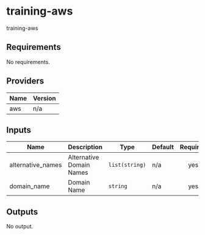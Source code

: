 # training-aws
training-aws

<!-- BEGINNING OF PRE-COMMIT-TERRAFORM DOCS HOOK -->
## Requirements

No requirements.

## Providers

| Name | Version |
|------|---------|
| aws | n/a |

## Inputs

| Name | Description | Type | Default | Required |
|------|-------------|------|---------|:--------:|
| alternative\_names | Alternative Domain Names | `list(string)` | n/a | yes |
| domain\_name | Domain Name | `string` | n/a | yes |

## Outputs

No output.

<!-- END OF PRE-COMMIT-TERRAFORM DOCS HOOK -->
